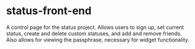 # status-front-end

A control page for the status project. Allows users to sign up, set current status, create and delete custom statuses, and add and remove friends. Also allows for viewing the passphrase, necessary for widget functionality.
